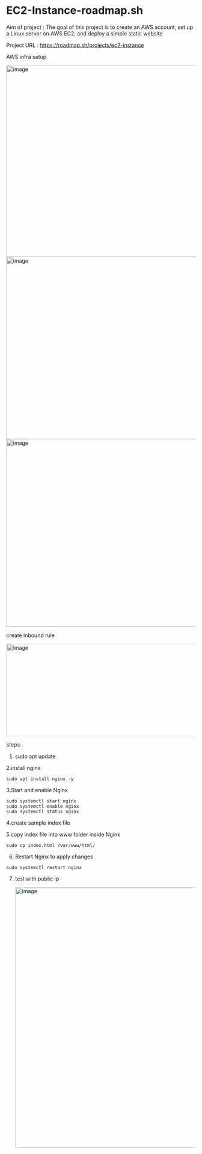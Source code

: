 # EC2-Instance-roadmap.sh
Aim of project : The goal of this project is to create an AWS account, set up a Linux server on AWS EC2, and deploy a simple static website

Project URL : https://roadmap.sh/projects/ec2-instance

AWS infra setup 


<img width="1318" height="510" alt="image" src="https://github.com/user-attachments/assets/3bb282fd-4de8-440b-9404-500463f6fe68" />


<img width="930" height="485" alt="image" src="https://github.com/user-attachments/assets/fb702321-8063-4597-aa83-a5316bbc3853" />

<img width="1309" height="500" alt="image" src="https://github.com/user-attachments/assets/fbf1a8d7-120c-4128-8dd5-3f65cdfbf7d4" />

create inbound rule 

<img width="1045" height="246" alt="image" src="https://github.com/user-attachments/assets/e09c7b28-64b8-4196-bdb1-bfdca08e36c6" />

steps: 
1. sudo apt update

2.install  nginx 
```
sudo apt install nginx -y
```

3.Start and enable Nginx
```
sudo systemctl start nginx
sudo systemctl enable nginx
sudo systemctl status nginx
```

4.create sample index file 

5.copy index file into www folder inside Nginx
```
sudo cp index.html /var/www/html/
```

6. Restart Nginx to apply changes

```
sudo systemctl restart nginx
```

7. test with public ip

   <img width="1360" height="694" alt="image" src="https://github.com/user-attachments/assets/fc30837d-0e95-4091-bcdd-05caa80f478e" />
